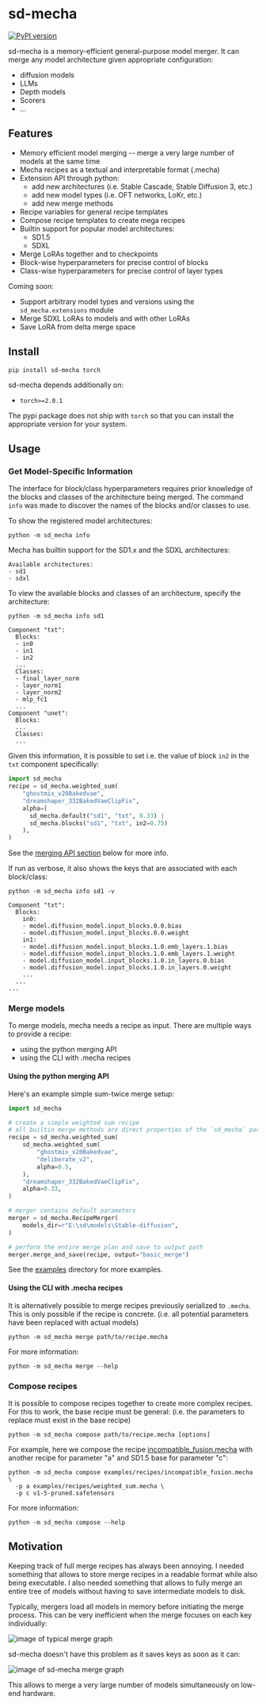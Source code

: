 # sd-mecha

[![PyPI version](https://badge.fury.io/py/sd-mecha.svg)](https://badge.fury.io/py/sd-mecha)

sd-mecha is a memory-efficient general-purpose model merger. It can merge any model architecture given appropriate configuration:
- diffusion models
- LLMs
- Depth models
- Scorers
- ...

## Features

- Memory efficient model merging -- merge a very large number of models at the same time
- Mecha recipes as a textual and interpretable format (.mecha)
- Extension API through python:
  - add new architectures (i.e. Stable Cascade, Stable Diffusion 3, etc.)
  - add new model types (i.e. OFT networks, LoKr, etc.)
  - add new merge methods
- Recipe variables for general recipe templates
- Compose recipe templates to create mega recipes
- Builtin support for popular model architectures:
  - SD1.5
  - SDXL
- Merge LoRAs together and to checkpoints
- Block-wise hyperparameters for precise control of blocks
- Class-wise hyperparameters for precise control of layer types

Coming soon:

- Support arbitrary model types and versions using the `sd_mecha.extensions` module
- Merge SDXL LoRAs to models and with other LoRAs
- Save LoRA from delta merge space

## Install

```commandline
pip install sd-mecha torch
```

sd-mecha depends additionally on:

- `torch>=2.0.1`

The pypi package does not ship with `torch` so that you can install the appropriate version for your system.

## Usage

### Get Model-Specific Information

The interface for block/class hyperparameters requires prior knowledge of the blocks and classes of the architecture being merged.
The command `info` was made to discover the names of the blocks and/or classes to use.

To show the registered model architectures:

```commandline
python -m sd_mecha info
```

Mecha has builtin support for the SD1.x and the SDXL architectures:

```
Available architectures:
- sd1
- sdxl
```

To view the available blocks and classes of an architecture, specify the architecture:

```commandline
python -m sd_mecha info sd1
```
```
Component "txt":
  Blocks:
  - in0
  - in1
  - in2
  ...
  Classes:
  - final_layer_norm
  - layer_norm1
  - layer_norm2
  - mlp_fc1
  ...
Component "unet":
  Blocks:
  ...
  Classes:
  ...
```

Given this information, it is possible to set i.e. the value of block `in2` in the `txt` component specifically:

```python
import sd_mecha
recipe = sd_mecha.weighted_sum(
    "ghostmix_v20Bakedvae",
    "dreamshaper_332BakedVaeClipFix",
    alpha=(
      sd_mecha.default("sd1", "txt", 0.33) |
      sd_mecha.blocks("sd1", "txt", in2=0.75)
    ),
)
```

See the [merging API section](#using-the-python-merging-api) below for more info.

If run as verbose, it also shows the keys that are associated with each block/class:

```commandline
python -m sd_mecha info sd1 -v
```
```
Component "txt":
  Blocks:
    in0:
    - model.diffusion_model.input_blocks.0.0.bias
    - model.diffusion_model.input_blocks.0.0.weight
    in1:
    - model.diffusion_model.input_blocks.1.0.emb_layers.1.bias
    - model.diffusion_model.input_blocks.1.0.emb_layers.1.weight
    - model.diffusion_model.input_blocks.1.0.in_layers.0.bias
    - model.diffusion_model.input_blocks.1.0.in_layers.0.weight
    ...
  ...
...
```

### Merge models

To merge models, mecha needs a recipe as input. There are multiple ways to provide a recipe:
- using the python merging API
- using the CLI with .mecha recipes

#### Using the python merging API

Here's an example simple sum-twice merge setup:

```python
import sd_mecha

# create a simple weighted sum recipe
# all builtin merge methods are direct properties of the `sd_mecha` package for convenience
recipe = sd_mecha.weighted_sum(
    sd_mecha.weighted_sum(
        "ghostmix_v20Bakedvae",
        "deliberate_v2",
        alpha=0.5,
    ),
    "dreamshaper_332BakedVaeClipFix",
    alpha=0.33,
)

# merger contains default parameters
merger = sd_mecha.RecipeMerger(
    models_dir=r"E:\sd\models\Stable-diffusion",
)

# perform the entire merge plan and save to output path
merger.merge_and_save(recipe, output="basic_merge")
```

See the [examples](/examples) directory for more examples.

#### Using the CLI with .mecha recipes

It is alternatively possible to merge recipes previously serialized to `.mecha`.
This is only possible if the recipe is concrete. (i.e. all potential parameters have been replaced with actual models)

```commandline
python -m sd_mecha merge path/to/recipe.mecha
```

For more information:

```commandline
python -m sd_mecha merge --help
```

### Compose recipes

It is possible to compose recipes together to create more complex recipes.
For this to work, the base recipe must be general: (i.e. the parameters to replace must exist in the base recipe)

```commandline
python -m sd_mecha compose path/to/recipe.mecha [options]
```

For example, here we compose the recipe [incompatible_fusion.mecha](examples/recipes/incompatible_fusion.mecha)
with another recipe for parameter "a" and
SD1.5 base for parameter "c":

```commandline
python -m sd_mecha compose examples/recipes/incompatible_fusion.mecha \
  -p a examples/recipes/weighted_sum.mecha \
  -p c v1-5-pruned.safetensors
```

For more information:

```shell
python -m sd_mecha compose --help
```

## Motivation

Keeping track of full merge recipes has always been annoying.
I needed something that allows to store merge recipes in a readable format while also being executable.
I also needed something that allows to fully merge an entire tree of models without having to save intermediate models to disk.

Typically, mergers load all models in memory before initiating the merge process.
This can be very inefficient when the merge focuses on each key individually:

![image of typical merge graph](/media/memory-gone.PNG)

sd-mecha doesn't have this problem as it saves keys as soon as it can:

![image of sd-mecha merge graph](/media/did-you-see-something.PNG)

This allows to merge a very large number of models simultaneously on low-end hardware.
